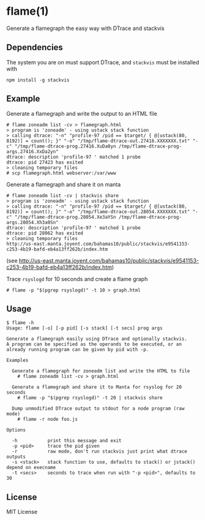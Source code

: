 flame(1)
========

Generate a flamegraph the easy way with DTrace and stackvis

Dependencies
------------

The system you are on must support DTrace, and `stackvis` must be installed with

    npm install -g stackvis

Example
-------

Generate a flamegraph and write the output to an HTML file

    # flame zoneadm list -cv > flamegraph.html
    > program is 'zoneadm' - using ustack stack function
    > calling dtrace: "-n" "profile-97 /pid == $target/ { @[ustack(80, 8192)] = count(); }" "-o" "/tmp/flame-dtrace-out.27416.XXXXXXX.txt" "-c" "/tmp/flame-dtrace-prog.27416.XuDa0yn /tmp/flame-dtrace-prog-args.27416.XxDa2yn"
    dtrace: description 'profile-97 ' matched 1 probe
    dtrace: pid 27423 has exited
    > cleaning temporary files
    # scp flamegraph.html webserver:/var/www

Generate a flamegraph and share it on manta

    # flame zoneadm list -cv | stackvis share
    > program is 'zoneadm' - using ustack stack function
    > calling dtrace: "-n" "profile-97 /pid == $target/ { @[ustack(80, 8192)] = count(); }" "-o" "/tmp/flame-dtrace-out.28054.XXXXXXX.txt" "-c" "/tmp/flame-dtrace-prog.28054.Xe3aYSn /tmp/flame-dtrace-prog-args.28054.Xh3a0Sn"
    dtrace: description 'profile-97 ' matched 1 probe
    dtrace: pid 28062 has exited
    > cleaning temporary files
    http://us-east.manta.joyent.com/bahamas10/public/stackvis/e9541153-c253-4b19-bafd-eb4a13ff262b/index.htm

(see http://us-east.manta.joyent.com/bahamas10/public/stackvis/e9541153-c253-4b19-bafd-eb4a13ff262b/index.htm)

Trace `rsyslogd` for 10 seconds and create a flame graph

    # flame -p "$(pgrep rsyslogd)" -t 10 > graph.html

Usage
-----

    $ flame -h
    Usage: flame [-o] [-p pid] [-s stack] [-t secs] prog args

    Generate a flamegraph easily using DTrace and optionally stackvis.
    A program can be specified as the operands to be executed, or an
    already running program can be given by pid with -p.

    Examples

      Generate a flamegraph for zoneadm list and write the HTML to file
        # flame zoneadm list -cv > graph.html

      Generate a flamegraph and share it to Manta for rsyslog for 20 seconds
        # flame -p "$(pgrep rsyslogd)" -t 20 | stackvis share

      Dump unmodified DTrace output to stdout for a node program (raw mode)
        # flame -r node foo.js

    Options

      -h           print this message and exit
      -p <pid>     trace the pid given
      -r           raw mode, don't run stackvis just print what dtrace outputs
      -s <stack>   stack function to use, defaults to stack() or jstack() depend on execname
      -t <secs>    seconds to trace when run with "-p <pid>", defaults to 30

License
-------

MIT License
